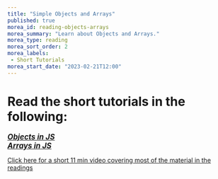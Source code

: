 ```yaml
---
title: "Simple Objects and Arrays"
published: true
morea_id: reading-objects-arrays
morea_summary: "Learn about Objects and Arrays."
morea_type: reading
morea_sort_order: 2
morea_labels:
 - Short Tutorials 
morea_start_date: "2023-02-21T12:00"
---
```

# Read the short tutorials in the following:

<a href="https://www.w3schools.com/js/js_objects.asp"><i><b><big>*Objects in JS*</big></b></i></a>
<br>
<a href="https://www.w3schools.com/js/js_arrays.asp"><i><b><big>*Arrays in JS*</big></b></i></a>

[Click here for a short 11 min video covering most of the material in the readings](https://www.youtube.com/watch?v=FLGzeTHAbqQ) 

